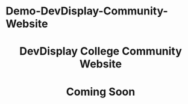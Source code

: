 # Demo-DevDisplay-Community-Website

<h1 align="center">DevDisplay College Community Website </h1>

<h1 align="center">Coming Soon</h1>
